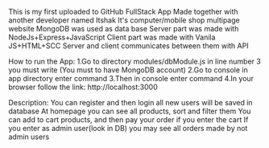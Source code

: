 This is my first uploaded to GitHub FullStack App 
Made together with another developer named Itshak 
It's computer/mobile shop multipage website 
MongoDB was used as data base
Server part was made with NodeJs+Express+JavaScript
Client part was made with Vanila JS+HTML+SCC
Server and client communicates between them with API

How to run the App:
1.Go to directory modules/dbModule.js in line number 3 you must write <const url = "YourMongoBDLink"> (You must to have MongoDB account)
2.Go to console in app directory enter command <npm i>
3.Then in console enter command <node server.js>
4.In your browser follow the link: http://localhost:3000

Description:
You can register and then login all new users will be saved in database
At homepage you can see all products, sort and filter them
You can add to cart products, and then pay your order if you enter the cart
If you enter as admin user(look in DB) you may see all orders made by not admin users
